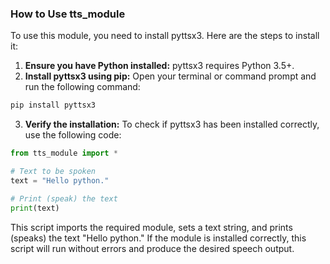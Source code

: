 ### How to Use tts_module

To use this module, you need to install pyttsx3. Here are the steps to install it:

1. **Ensure you have Python installed:** pyttsx3 requires Python 3.5+.
2. **Install pyttsx3 using pip:** Open your terminal or command prompt and run the following command:
```sh
pip install pyttsx3
```
3. **Verify the installation:** To check if pyttsx3 has been installed correctly, use the following code:
```python
from tts_module import *

# Text to be spoken
text = "Hello python."

# Print (speak) the text
print(text)
```
This script imports the required module, sets a text string, and prints (speaks) the text "Hello python." If the module is installed correctly, this script will run without errors and produce the desired speech output.
